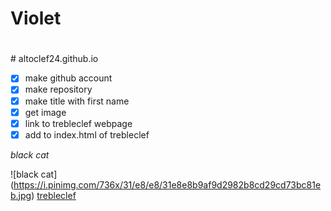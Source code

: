 <H1> Violet <H1>
</H1>
# altoclef24.github.io

- [x] make github account 
- [x] make repository
- [x] make title with first name
- [x] get image
- [x] link to trebleclef webpage
- [x] add to index.html of trebleclef

*black cat*

![black cat] (https://i.pinimg.com/736x/31/e8/e8/31e8e8b9af9d2982b8cd29cd73bc81eb.jpg)
[trebleclef](https://altoclef24.github.io/)
